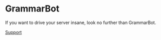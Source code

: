 # GrammarBot
If you want to drive your server insane, look no further than GrammarBot.

[Support](https://discord.gg/dGAzZDaTS9)
